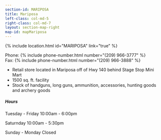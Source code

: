 ```yaml
---
section-id: MARIPOSA
title: Mariposa
left-class: col-md-5
right-class: col-md-7
layout: section-map-right
map-id: mapMariposa
---
```

{% include location.html id="MARIPOSA" link="true" %}

Phone: {% include phone-number.html number="(209) 966-3777" %}<br />
Fax: {% include phone-number.html number="(209) 966-3888" %}<br />

- Retail store located in Mariposa off of Hwy 140 behind Stage Stop Mini Mart
- 1500 sq. ft. facility
- Stock of handguns, long guns, ammunition, accessories, hunting goods and archery goods

##### Hours

Tuesday - Friday
10:00am - 6:00pm

Saturnday
10:00am - 5:30pm

Sunday - Monday
Closed
